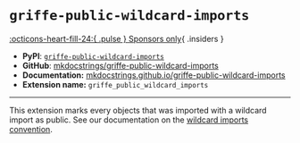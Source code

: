# `griffe-public-wildcard-imports`

[:octicons-heart-fill-24:{ .pulse } Sponsors only](../../insiders/index.md){ .insiders }

- **PyPI**: [`griffe-public-wildcard-imports`](https://pypi.org/project/griffe-public-wildcard-imports/)
- **GitHub**: [mkdocstrings/griffe-public-wildcard-imports](https://github.com/mkdocstrings/griffe-public-wildcard-imports)
- **Documentation:** [mkdocstrings.github.io/griffe-public-wildcard-imports](https://mkdocstrings.github.io/griffe-public-wildcard-imports)
- **Extension name:** `griffe_public_wildcard_imports`

---

This extension marks every objects that was imported with a wildcard import as public. See our documentation on the [wildcard imports convention](../../guide/users/recommendations/public-apis.md#wildcard-imports).
